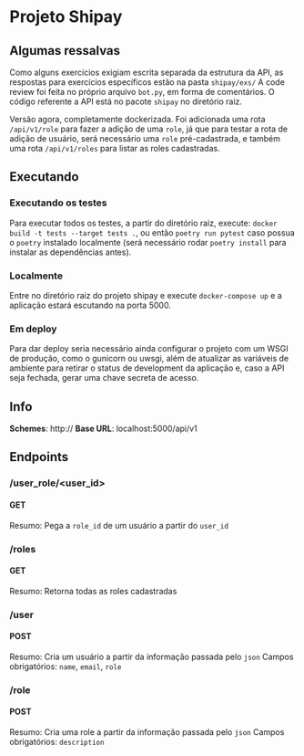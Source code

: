 # Projeto Shipay
## Algumas ressalvas
Como alguns exercícios exigiam escrita separada da estrutura da API, as respostas para exercícios específicos estão na pasta `shipay/exs/`
A code review foi feita no próprio arquivo `bot.py`, em forma de comentários. O código referente a API está no pacote `shipay` no diretório raiz.

Versão agora, completamente dockerizada. Foi adicionada uma rota `/api/v1/role` para fazer a adição de uma `role`, já que para testar a rota de adição de usuário, será necessário uma `role` pré-cadastrada, e também uma rota `/api/v1/roles` para listar as roles cadastradas.

## Executando

### Executando os testes
Para executar todos os testes, a partir do diretório raiz, execute: `docker build -t tests --target tests .`, ou então `poetry run pytest` caso possua o `poetry` instalado localmente (será necessário rodar `poetry install` para instalar as dependências antes).

### Localmente
Entre no diretório raiz do projeto shipay e execute `docker-compose up` e a aplicação estará escutando na porta 5000.

### Em deploy
Para dar deploy seria necessário ainda configurar o projeto com um WSGI de produção, como o gunicorn ou uwsgi, além de atualizar as variáveis de ambiente para retirar o status de development da aplicação e, caso a API seja fechada, gerar uma chave secreta de acesso.

## Info
**Schemes**: http://
**Base URL**: localhost:5000/api/v1

## Endpoints
### /user_role/<user_id>
#### GET
Resumo: Pega a `role_id` de um usuário a partir do `user_id`

### /roles
#### GET
Resumo: Retorna todas as roles cadastradas

### /user
#### POST
Resumo: Cria um usuário a partir da informação passada pelo `json`
Campos obrigatórios:
    `name`, `email`, `role`

### /role
#### POST
Resumo: Cria uma role a partir da informação passada pelo `json`
Campos obrigatórios:
    `description`
